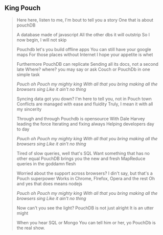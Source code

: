 King Pouch
----------

>Here here, listen to me,
>I'm bout to tell you a story
>One that is about pouchDB
>
>A database made of javascript
>All the other dbs it will outstrip
>So I now begin, I will not skip
>
>Pouchdb let's you build offline apps
>You can still have your google maps
>For those places without Internet
>I hope your appetite is whet
>
>Furthermore PouchDB can replicate
>Sending all its docs, not a second late
>Where? where? you may say or ask
>Couch or PouchDb in one simple task
>
>*Pouch oh Pouch my mighty king
>With all that you bring
>making all the browsers sing
>Like it ain't no thing*
>
>Syncing data got you down?
>I'm here to tell you, not in Pouch town
>Conflicts are managed with ease and fluidity
>Truly, I mean it with all my sincerity
>
>Through and through Pouchdb is opensource
>With Dale Harvey leading the force
>Iterating and fixing always
>Helping developers day to day
>
>*Pouch oh Pouch my mighty king
>With all that you bring
>making all the browsers sing
>Like it ain't no thing*
>
>Tired of slow queries, well that's SQL
>Want something that has no other equal
>PouchDB brings you the new and fresh
>MapReduce queries in the goddamn flesh
>
>Worried about the support across browsers?
>I din't say, but that's a Pouch superpower
>Works in Chrome, FIrefox, Opera and the rest
>Oh and yes that does means nodejs
>
>*Pouch oh Pouch my mighty king
>With all that you bring
>making all the browsers sing
>Like it ain't no thing*
>
>Now can't you see the light?
>PouchDB is not just alright
>It is an utter might
>
>When you hear SQL or Mongo
>You can tell him or her, yo
>PouchDb is the real show.
